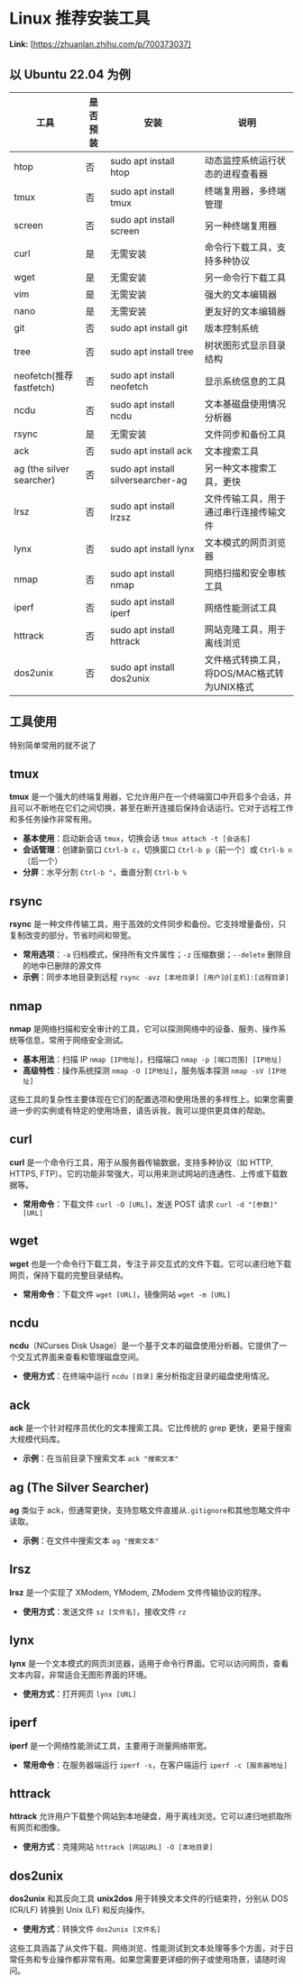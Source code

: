 # Linux 推荐安装工具



 **Link:** [https://zhuanlan.zhihu.com/p/700373037]

## 以 Ubuntu 22.04 为例  

| 工具 | 是否预装 | 安装 | 说明 |
| --- | --- | --- | --- |
| htop | 否 | sudo apt install htop | 动态监控系统运行状态的进程查看器 |
| tmux | 否 | sudo apt install tmux | 终端复用器，多终端管理 |
| screen | 否 | sudo apt install screen | 另一种终端复用器 |
| curl | 是 | 无需安装 | 命令行下载工具，支持多种协议 |
| wget | 是 | 无需安装 | 另一命令行下载工具 |
| vim | 是 | 无需安装 | 强大的文本编辑器 |
| nano | 是 | 无需安装 | 更友好的文本编辑器 |
| git | 否 | sudo apt install git | 版本控制系统 |
| tree | 否 | sudo apt install tree | 树状图形式显示目录结构 |
| neofetch(推荐fastfetch) | 否 | sudo apt install neofetch | 显示系统信息的工具 |
| ncdu | 否 | sudo apt install ncdu | 文本基磁盘使用情况分析器 |
| rsync | 是 | 无需安装 | 文件同步和备份工具 |
| ack | 否 | sudo apt install ack | 文本搜索工具 |
| ag (the silver searcher) | 否 | sudo apt install silversearcher-ag | 另一种文本搜索工具，更快 |
| lrsz | 否 | sudo apt install lrzsz | 文件传输工具，用于通过串行连接传输文件 |
| lynx | 否 | sudo apt install lynx | 文本模式的网页浏览器 |
| nmap | 否 | sudo apt install nmap | 网络扫描和安全审核工具 |
| iperf | 否 | sudo apt install iperf | 网络性能测试工具 |
| httrack | 否 | sudo apt install httrack | 网站克隆工具，用于离线浏览 |
| dos2unix | 否 | sudo apt install dos2unix | 文件格式转换工具，将DOS/MAC格式转为UNIX格式 |

## 工具使用  

特别简单常用的就不说了

## tmux  

**tmux** 是一个强大的终端复用器，它允许用户在一个终端窗口中开启多个会话，并且可以不断地在它们之间切换，甚至在断开连接后保持会话运行。它对于远程工作和多任务操作非常有用。

* **基本使用**：启动新会话 `tmux`，切换会话 `tmux attach -t [会话名]`
* **会话管理**：创建新窗口 `Ctrl-b c`，切换窗口 `Ctrl-b p`（前一个）或 `Ctrl-b n`（后一个）
* **分屏**：水平分割 `Ctrl-b "`，垂直分割 `Ctrl-b %`

## rsync  

**rsync** 是一种文件传输工具，用于高效的文件同步和备份。它支持增量备份，只复制改变的部分，节省时间和带宽。

* **常用选项**：`-a` 归档模式，保持所有文件属性；`-z` 压缩数据；`--delete` 删除目的地中已删除的源文件
* **示例**：同步本地目录到远程 `rsync -avz [本地目录] [用户]@[主机]:[远程目录]`

## nmap  

**nmap** 是网络扫描和安全审计的工具，它可以探测网络中的设备、服务、操作系统等信息，常用于网络安全测试。

* **基本用法**：扫描 IP `nmap [IP地址]`，扫描端口 `nmap -p [端口范围] [IP地址]`
* **高级特性**：操作系统探测 `nmap -O [IP地址]`，服务版本探测 `nmap -sV [IP地址]`

这些工具的复杂性主要体现在它们的配置选项和使用场景的多样性上。如果您需要进一步的实例或有特定的使用场景，请告诉我，我可以提供更具体的帮助。

## curl  

**curl** 是一个命令行工具，用于从服务器传输数据，支持多种协议（如 HTTP, HTTPS, FTP）。它的功能非常强大，可以用来测试网站的连通性、上传或下载数据等。

* **常用命令**：下载文件 `curl -O [URL]`，发送 POST 请求 `curl -d "[参数]" [URL]`

## wget  

**wget** 也是一个命令行下载工具，专注于非交互式的文件下载。它可以递归地下载网页，保持下载的完整目录结构。

* **常用命令**：下载文件 `wget [URL]`，镜像网站 `wget -m [URL]`

## ncdu  

**ncdu**（NCurses Disk Usage）是一个基于文本的磁盘使用分析器。它提供了一个交互式界面来查看和管理磁盘空间。

* **使用方式**：在终端中运行 `ncdu [目录]` 来分析指定目录的磁盘使用情况。

## ack  

**ack** 是一个针对程序员优化的文本搜索工具。它比传统的 grep 更快，更易于搜索大规模代码库。

* **示例**：在当前目录下搜索文本 `ack "搜索文本"`

## ag (The Silver Searcher)  

**ag** 类似于 ack，但通常更快，支持忽略文件直接从`.gitignore`和其他忽略文件中读取。

* **示例**：在文件中搜索文本 `ag "搜索文本"`

## lrsz  

**lrsz** 是一个实现了 XModem, YModem, ZModem 文件传输协议的程序。

* **使用方式**：发送文件 `sz [文件名]`，接收文件 `rz`

## lynx  

**lynx** 是一个文本模式的网页浏览器，适用于命令行界面。它可以访问网页，查看文本内容，非常适合无图形界面的环境。

* **使用方式**：打开网页 `lynx [URL]`

## iperf  

**iperf** 是一个网络性能测试工具，主要用于测量网络带宽。

* **常用命令**：在服务器端运行 `iperf -s`，在客户端运行 `iperf -c [服务器地址]`

## httrack  

**httrack** 允许用户下载整个网站到本地硬盘，用于离线浏览。它可以递归地抓取所有网页和图像。

* **使用方式**：克隆网站 `httrack [网站URL] -O [本地目录]`

## dos2unix  

**dos2unix** 和其反向工具 **unix2dos** 用于转换文本文件的行结束符，分别从 DOS (CR/LF) 转换到 Unix (LF) 和反向操作。

* **使用方式**：转换文件 `dos2unix [文件名]`

这些工具涵盖了从文件下载、网络浏览、性能测试到文本处理等多个方面，对于日常任务和专业操作都非常有用。如果您需要更详细的例子或使用场景，请随时询问。

